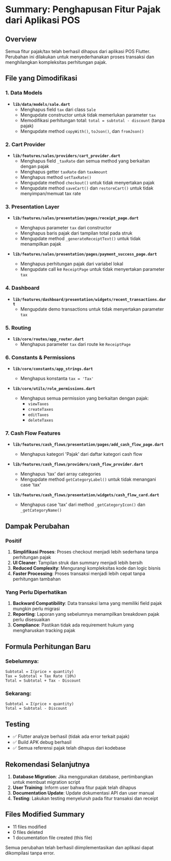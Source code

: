 # Summary: Penghapusan Fitur Pajak dari Aplikasi POS

## Overview

Semua fitur pajak/tax telah berhasil dihapus dari aplikasi POS Flutter. Perubahan ini dilakukan untuk menyederhanakan proses transaksi dan menghilangkan kompleksitas perhitungan pajak.

## File yang Dimodifikasi

### 1. Data Models

- **`lib/data/models/sale.dart`**
  - Menghapus field `tax` dari class `Sale`
  - Mengupdate constructor untuk tidak memerlukan parameter `tax`
  - Memodifikasi perhitungan total: `total = subtotal - discount` (tanpa pajak)
  - Mengupdate method `copyWith()`, `toJson()`, dan `fromJson()`

### 2. Cart Provider

- **`lib/features/sales/providers/cart_provider.dart`**
  - Menghapus field `_taxRate` dan semua method yang berkaitan dengan pajak
  - Menghapus getter `taxRate` dan `taxAmount`
  - Menghapus method `setTaxRate()`
  - Mengupdate method `checkout()` untuk tidak menyertakan pajak
  - Mengupdate method `saveCart()` dan `restoreCart()` untuk tidak menyimpan/memuat tax rate

### 3. Presentation Layer

- **`lib/features/sales/presentation/pages/receipt_page.dart`**

  - Menghapus parameter `tax` dari constructor
  - Menghapus baris pajak dari tampilan total pada struk
  - Mengupdate method `_generateReceiptText()` untuk tidak menampilkan pajak

- **`lib/features/sales/presentation/pages/payment_success_page.dart`**
  - Menghapus perhitungan pajak dari variabel lokal
  - Mengupdate call ke `ReceiptPage` untuk tidak menyertakan parameter `tax`

### 4. Dashboard

- **`lib/features/dashboard/presentation/widgets/recent_transactions.dart`**
  - Mengupdate demo transactions untuk tidak menyertakan parameter `tax`

### 5. Routing

- **`lib/core/routes/app_router.dart`**
  - Menghapus parameter `tax` dari route ke `ReceiptPage`

### 6. Constants & Permissions

- **`lib/core/constants/app_strings.dart`**

  - Menghapus konstanta `tax = 'Tax'`

- **`lib/core/utils/role_permissions.dart`**
  - Menghapus semua permission yang berkaitan dengan pajak:
    - `viewTaxes`
    - `createTaxes`
    - `editTaxes`
    - `deleteTaxes`

### 7. Cash Flow Features

- **`lib/features/cash_flows/presentation/pages/add_cash_flow_page.dart`**

  - Menghapus kategori 'Pajak' dari daftar kategori cash flow

- **`lib/features/cash_flows/providers/cash_flow_provider.dart`**

  - Menghapus 'tax' dari array categories
  - Mengupdate method `getCategoryLabel()` untuk tidak menangani case 'tax'

- **`lib/features/cash_flows/presentation/widgets/cash_flow_card.dart`**
  - Menghapus case 'tax' dari method `_getCategoryIcon()` dan `_getCategoryName()`

## Dampak Perubahan

### Positif

1. **Simplifikasi Proses**: Proses checkout menjadi lebih sederhana tanpa perhitungan pajak
2. **UI Cleaner**: Tampilan struk dan summary menjadi lebih bersih
3. **Reduced Complexity**: Mengurangi kompleksitas kode dan logic bisnis
4. **Faster Processing**: Proses transaksi menjadi lebih cepat tanpa perhitungan tambahan

### Yang Perlu Diperhatikan

1. **Backward Compatibility**: Data transaksi lama yang memiliki field pajak mungkin perlu migrasi
2. **Reporting**: Laporan yang sebelumnya menampilkan breakdown pajak perlu disesuaikan
3. **Compliance**: Pastikan tidak ada requirement hukum yang mengharuskan tracking pajak

## Formula Perhitungan Baru

### Sebelumnya:

```
Subtotal = Σ(price × quantity)
Tax = Subtotal × Tax Rate (10%)
Total = Subtotal + Tax - Discount
```

### Sekarang:

```
Subtotal = Σ(price × quantity)
Total = Subtotal - Discount
```

## Testing

- ✅ Flutter analyze berhasil (tidak ada error terkait pajak)
- ✅ Build APK debug berhasil
- ✅ Semua referensi pajak telah dihapus dari kodebase

## Rekomendasi Selanjutnya

1. **Database Migration**: Jika menggunakan database, pertimbangkan untuk membuat migration script
2. **User Training**: Inform user bahwa fitur pajak telah dihapus
3. **Documentation Update**: Update dokumentasi API dan user manual
4. **Testing**: Lakukan testing menyeluruh pada fitur transaksi dan receipt

## Files Modified Summary

- 11 files modified
- 0 files deleted
- 1 documentation file created (this file)

Semua perubahan telah berhasil diimplementasikan dan aplikasi dapat dikompilasi tanpa error.
